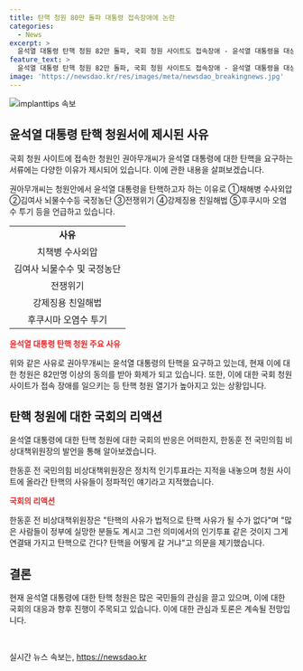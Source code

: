 ```yaml
---
title: 탄핵 청원 80만 돌파 대통령 접속장애에 논란
categories:
  - News
excerpt: >
  윤석열 대통령 탄핵 청원 82만 돌파, 국회 청원 사이트도 접속장애 - 윤석열 대통령을 대상으로 한 탄핵 소추안이 82만명 이상의 동의를 받으며 확산되고 있는 가운데, 국회 청원 사이트는 접속 장애를 겪고 있다. 이에 대한 국민의힘의 반응과 권씨의 탄핵 사유에 대한 의견도 제기되고 있다. 동향에 대한 관심이 증폭되고 있으며, 탄핵 여부에 대한 논의가 더욱 고조되고 있다.
feature_text: >
  윤석열 대통령 탄핵 청원 82만 돌파, 국회 청원 사이트도 접속장애 - 윤석열 대통령을 대상으로 한 탄핵 소추안이 82만명 이상의 동의를 받으며 확산되고 있는 가운데, 국회 청원 사이트는 접속 장애를 겪고 있다. 이에 대한 국민의힘의 반응과 권씨의 탄핵 사유에 대한 의견도 제기되고 있다. 동향에 대한 관심이 증폭되고 있으며, 탄핵 여부에 대한 논의가 더욱 고조되고 있다.
image: 'https://newsdao.kr/res/images/meta/newsdao_breakingnews.jpg'
---
```


<p><img src="https://newsdao.kr/res/images/meta/newsdao_breakingnews.jpg" alt="implanttips 속보" /></p>

<h2 data-ke-size="size26">윤석열 대통령 탄핵 청원서에 제시된 사유</h2>

<p>국회 청원 사이트에 접속한 청원인 권아무개씨가 윤석열 대통령에 대한 탄핵을 요구하는 서류에는 다양한 이유가 제시되어 있습니다. 이에 관한 내용을 살펴보겠습니다.</p>

<p data-ke-size="size16">권아무개씨는 청원안에서 윤석열 대통령을 탄핵하고자 하는 이유로 ①채해병 수사외압 ②김여사 뇌물수수등 국정농단 ③전쟁위기 ④강제징용 친일해법 ⑤후쿠시마 오염수 투기 등을 언급하고 있습니다.</p>

<table>
    <tr>
        <td style="text-align: center; height: 17px;"><b>사유</b></td>
    </tr>
    <tr>
        <td style="text-align: center; height: 17px;">치책병 수사외압</td>
    </tr>
    <tr>
        <td style="text-align: center; height: 17px;">김여사 뇌물수수 및 국정농단</td>
    </tr>
    <tr>
        <td style="text-align: center; height: 17px;">전쟁위기</td>
    </tr>
    <tr>
        <td style="text-align: center; height: 17px;">강제징용 친일해법</td>
    </tr>
    <tr>
        <td style="text-align: center; height: 17px;">후쿠시마 오염수 투기</td>
    </tr>
</table>

<p><b><span style="color: #ee2323;">윤석열 대통령 탄핵 청원 주요 사유</span></b></p>

<p data-ke-size="size16">위와 같은 사유로 권아무개씨는 윤석열 대통령의 탄핵을 요구하고 있는데, 현재 이에 대한 청원은 82만명 이상의 동의를 받아 화제가 되고 있습니다. 또한, 이에 대한 국회 청원 사이트가 접속 장애를 일으키는 등 탄핵 청원 열기가 높아지고 있는 상황입니다.</p>

<h2 data-ke-size="size26">탄핵 청원에 대한 국회의 리액션</h2>

<p>윤석열 대통령에 대한 탄핵 청원에 대한 국회의 반응은 어떠한지, 한동훈 전 국민의힘 비상대책위원장의 발언을 통해 알아보겠습니다.</p>

<p data-ke-size="size16">한동훈 전 국민의힘 비상대책위원장은 정치적 인기투표라는 지적을 내놓으며 청원 사이트에 올라간 탄핵의 사유들이 정파적인 얘기라고 지적했습니다.</p>

<p><b><span style="color: #ee2323;">국회의 리액션</span></b></p>

<p data-ke-size="size16">한동훈 전 비상대책위원장은 "탄핵의 사유가 법적으로 탄핵 사유가 될 수가 없다"며 "많은 사람들이 정부에 실망한 분들도 계시고 그런 의미에서의 인기투표 같은 것이지 그게 연결돼 가지고 탄핵으로 간다? 탄핵을 어떻게 갈 거냐"고 의문을 제기했습니다.</p>

<h2 data-ke-size="size26">결론</h2>

<p>현재 윤석열 대통령에 대한 탄핵 청원은 많은 국민들의 관심을 끌고 있으며, 이에 대한 국회의 대응과 향후 진행이 주목되고 있습니다. 이에 대한 관심과 토론은 계속될 전망입니다.</p>

<p data-ke-size="size16">&nbsp;</p>
실시간 뉴스 속보는, <a href="https://newsdao.kr" rel="dofollow">https://newsdao.kr</a>


